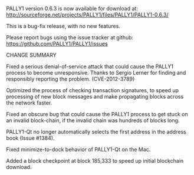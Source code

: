 PALLY1 version 0.6.3 is now available for download at:
  http://sourceforge.net/projects/PALLY1/files/PALLY1/PALLY1-0.6.3/

This is a bug-fix release, with no new features.

Please report bugs using the issue tracker at github:
  https://github.com/PALLY1/PALLY1/issues

CHANGE SUMMARY

Fixed a serious denial-of-service attack that could cause the
PALLY1 process to become unresponsive. Thanks to Sergio Lerner
for finding and responsibly reporting the problem. (CVE-2012-3789)

Optimized the process of checking transaction signatures, to
speed up processing of new block messages and make propagating
blocks across the network faster.

Fixed an obscure bug that could cause the PALLY1 process to get
stuck on an invalid block-chain, if the invalid chain was
hundreds of blocks long.

PALLY1-Qt no longer automatically selects the first address
in the address book (Issue #1384).

Fixed minimize-to-dock behavior of PALLY1-Qt on the Mac.

Added a block checkpoint at block 185,333 to speed up initial
blockchain download.
